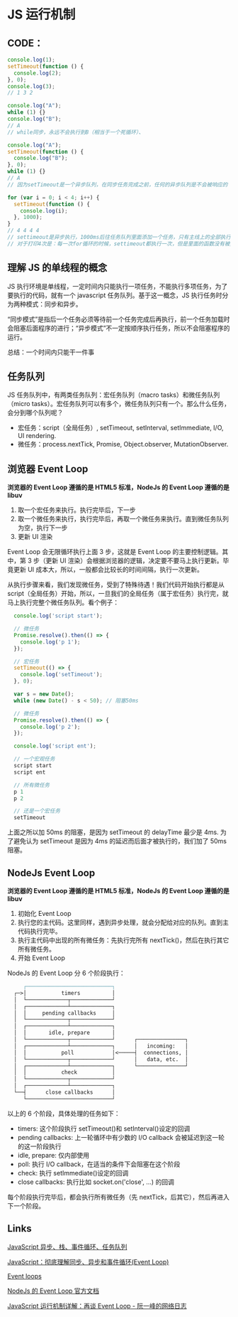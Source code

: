# JS 运行机制

## CODE：

```js
console.log(1);
setTimeout(function () {
  console.log(2);
}, 0);
console.log(3);
// 1 3 2

console.log("A");
while (1) {}
console.log("B");
// A
// while同步，永远不会执行到B（相当于一个死循环）、

console.log("A");
setTimeout(function () {
  console.log("B");
}, 0);
while (1) {}
// A
// 因为setTimeout是一个异步队列，在同步任务完成之前，任何的异步队列是不会被响应的

for (var i = 0; i < 4; i++) {
  setTimeout(function () {
    console.log(i);
  }, 1000);
}
// 4 4 4 4
// settimeout是异步执行，1000ms后往任务队列里面添加一个任务，只有主线上的全部执行完，才会执行任务队列里的任务，当主线执行完成后，i是4，所以此时再去执行任务队列里的任务时，i全部是4了。
// 对于打印4次是：每一次for循环的时候，settimeout都执行一次，但是里面的函数没有被执行，而是被放到了任务队列里面，等待执行，for循环了4次，就放了4次，当主线程执行完成后，才进入任务队列里面执行
```

## 理解 JS 的单线程的概念

JS 执行环境是单线程，一定时间内只能执行一项任务，不能执行多项任务，为了要执行的代码，就有一个 javascript 任务队列。基于这一概念，JS 执行任务时分为两种模式：同步和异步。

“同步模式”是指后一个任务必须等待前一个任务完成后再执行，前一个任务加载时会阻塞后面程序的进行；“异步模式”不一定按顺序执行任务，所以不会阻塞程序的运行。

总结：一个时间内只能干一件事

## 任务队列

JS 任务队列中，有两类任务队列：宏任务队列（macro tasks）和微任务队列（micro tasks）。宏任务队列可以有多个，微任务队列只有一个。那么什么任务，会分到哪个队列呢？

- 宏任务：script（全局任务）, setTimeout, setInterval, setImmediate, I/O, UI rendering.
- 微任务：process.nextTick, Promise, Object.observer, MutationObserver.

## 浏览器 Event Loop

**浏览器的 Event Loop 遵循的是 HTML5 标准，NodeJs 的 Event Loop 遵循的是 libuv**

1. 取一个宏任务来执行。执行完毕后，下一步
2. 取一个微任务来执行，执行完毕后，再取一个微任务来执行。直到微任务队列为空，执行下一步
3. 更新 UI 渲染

Event Loop 会无限循环执行上面 3 步，这就是 Event Loop 的主要控制逻辑。其中，第 3 步（更新 UI 渲染）会根据浏览器的逻辑，决定要不要马上执行更新。毕竟更新 UI 成本大，所以，一般都会比较长的时间间隔，执行一次更新。

从执行步骤来看，我们发现微任务，受到了特殊待遇！我们代码开始执行都是从 script（全局任务）开始，所以，一旦我们的全局任务（属于宏任务）执行完，就马上执行完整个微任务队列。看个例子：

```js
  console.log('script start');

  // 微任务
  Promise.resolve().then(() => {
    console.log('p 1');
  });

  // 宏任务
  setTimeout(() => {
    console.log('setTimeout');
  }, 0);

  var s = new Date();
  while (new Date() - s < 50); // 阻塞50ms

  // 微任务
  Promise.resolve().then(() => {
    console.log('p 2');
  });

  console.log('script ent');

  // 一个宏观任务
  script start
  script ent

  // 所有微任务
  p 1
  p 2

  // 还是一个宏任务
  setTimeout
```

上面之所以加 50ms 的阻塞，是因为 setTimeout 的 delayTime 最少是 4ms. 为了避免认为 setTimeout 是因为 4ms 的延迟而后面才被执行的，我们加了 50ms 阻塞。

## NodeJs Event Loop

**浏览器的 Event Loop 遵循的是 HTML5 标准，NodeJs 的 Event Loop 遵循的是 libuv**

1. 初始化 Event Loop
2. 执行您的主代码。这里同样，遇到异步处理，就会分配给对应的队列。直到主代码执行完毕。
3. 执行主代码中出现的所有微任务：先执行完所有 nextTick()，然后在执行其它所有微任务。
4. 开始 Event Loop

NodeJs 的 Event Loop 分 6 个阶段执行：

```md
     ┌───────────────────────────┐
  ┌─>│           timers          │
  │  └─────────────┬─────────────┘
  │  ┌─────────────┴─────────────┐
  │  │     pending callbacks     │
  │  └─────────────┬─────────────┘
  │  ┌─────────────┴─────────────┐
  │  │       idle, prepare       │
  │  └─────────────┬─────────────┘      ┌───────────────┐
  │  ┌─────────────┴─────────────┐      │   incoming:   │
  │  │           poll            │<─────┤  connections, │
  │  └─────────────┬─────────────┘      │   data, etc.  │
  │  ┌─────────────┴─────────────┐      └───────────────┘
  │  │           check           │
  │  └─────────────┬─────────────┘
  │  ┌─────────────┴─────────────┐
  └──┤      close callbacks      │
     └───────────────────────────┘
```

以上的 6 个阶段，具体处理的任务如下：

- timers: 这个阶段执行 setTimeout()和 setInterval()设定的回调
- pending callbacks: 上一轮循环中有少数的 I/O callback 会被延迟到这一轮的这一阶段执行
- idle, prepare: 仅内部使用
- poll: 执行 I/O callback，在适当的条件下会阻塞在这个阶段
- check: 执行 setImmediate()设定的回调
- close callbacks: 执行比如 socket.on('close', ...) 的回调

每个阶段执行完毕后，都会执行所有微任务（先 nextTick，后其它），然后再进入下一个阶段。

## Links

[JavaScript 异步、栈、事件循环、任务队列](https://segmentfault.com/a/1190000011198232#articleHeader3)

[JavaScript：彻底理解同步、异步和事件循环(Event Loop)](https://segmentfault.com/a/1190000004322358)

[Event loops](https://html.spec.whatwg.org/multipage/webappapis.html#event-loop)

[NodeJs 的 Event Loop 官方文档](https://nodejs.org/en/docs/guides/event-loop-timers-and-nexttick/)

[JavaScript 运行机制详解：再谈 Event Loop - 阮一峰的网络日志](http://www.ruanyifeng.com/blog/2014/10/event-loop.html)
